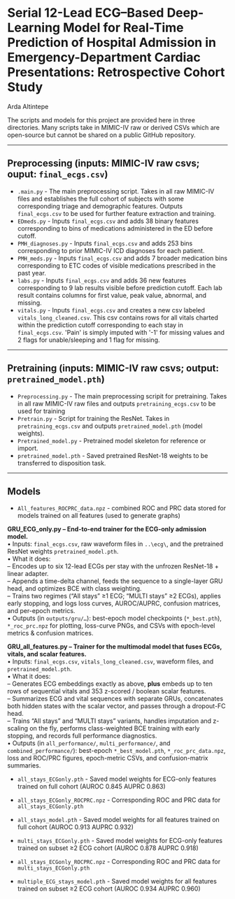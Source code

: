 # Serial 12-Lead ECG–Based Deep-Learning Model for Real-Time Prediction of Hospital Admission in Emergency-Department Cardiac Presentations: Retrospective Cohort Study  
Arda Altintepe

The scripts and models for this project are provided here in three directories. Many scripts take in MIMIC-IV raw or derived CSVs which are open-source but cannot be shared on a public GitHub repository.  

---

## Preprocessing (inputs: MIMIC-IV raw csvs; ouput: `final_ecgs.csv`)

- `.main.py` - The main preprocessing script. Takes in all raw MIMIC-IV files and establishes the full cohort of subjects with some corresponding triage and demographic features. Outputs `final_ecgs.csv` to be used for further feature extraction and training.  
- `EDmeds.py` - Inputs `final_ecgs.csv` and adds 38 binary features corresponding to bins of medications administered in the ED before cutoff.  
- `PMH_diagnoses.py` - Inputs `final_ecgs.csv` and adds 253 bins corresponding to prior MIMIC-IV ICD diagnoses for each patient.  
- `PMH_meds.py` - Inputs `final_ecgs.csv` and adds 7 broader medication bins corresponding to ETC codes of visible medications prescribed in the past year.  
- `labs.py` - Inputs `final_ecgs.csv` and adds 36 new features corresponding to 9 lab results visible before prediction cutoff. Each lab result contains columns for first value, peak value, abnormal, and missing.  
- `vitals.py` - Inputs `final_ecgs.csv` and creates a new csv labeled `vitals_long_cleaned.csv`. This csv contains rows for all vitals charted within the prediction cutoff corresponding to each stay in `final_ecgs.csv`. 'Pain' is simply imputed with '-1' for missing values and 2 flags for unable/sleeping and 1 flag for missing.  

---

## Pretraining (inputs: MIMIC-IV raw csvs; output: `pretrained_model.pth`)

- `Preprocessing.py` - The main preprocessing scripit for pretraining. Takes in all raw MIMIC-IV raw files and outputs `pretraining_ecgs.csv` to be used for training  
- `Pretrain.py` - Script for training the ResNet. Takes in `pretraining_ecgs.csv` and outputs `pretrained_model.pth` (model weights).  
- `Pretrained_model.py` - Pretrained model skeleton for reference or import.  
- `pretrained_model.pth` - Saved pretrained ResNet-18 weights to be transferred to disposition task.  

---

## Models

- `All_features_ROCPRC_data.npz` - combined ROC and PRC data stored for models trained on all features (used to generate graphs)  

**GRU_ECG_only.py – End-to-end trainer for the ECG-only admission model.**  
• Inputs: `final_ecgs.csv`, raw waveform files in `..\ecg\`, and the pretrained ResNet weights `pretrained_model.pth`.  
• What it does:  
  – Encodes up to six 12-lead ECGs per stay with the unfrozen ResNet-18 + linear adapter.  
  – Appends a time-delta channel, feeds the sequence to a single-layer GRU head, and optimizes BCE with class weighting.  
  – Trains two regimes (“All stays” ≥1 ECG; “MULTI stays” ≥2 ECGs), applies early stopping, and logs loss curves, AUROC/AUPRC, confusion matrices, and per-epoch metrics.  
• Outputs (in `outputs/gru/…`): best-epoch model checkpoints (`*_best.pth`), `*_roc_prc.npz` for plotting, loss-curve PNGs, and CSVs with epoch-level metrics & confusion matrices.  

**GRU_all_features.py – Trainer for the multimodal model that fuses ECGs, vitals, and scalar features.**  
• Inputs: `final_ecgs.csv`, `vitals_long_cleaned.csv`, waveform files, and `pretrained_model.pth`.  
• What it does:  
  – Generates ECG embeddings exactly as above, **plus** embeds up to ten rows of sequential vitals and 353 z-scored / boolean scalar features.  
  – Summarizes ECG and vital sequences with separate GRUs, concatenates both hidden states with the scalar vector, and passes through a dropout-FC head.  
  – Trains “All stays” and “MULTI stays” variants, handles imputation and z-scaling on the fly, performs class-weighted BCE training with early stopping, and records full performance diagnostics.  
• Outputs (in `all_performance/`, `multi_performance/`, and `combined_performance/`): best-epoch `*_best_model.pth`, `*_roc_prc_data.npz`, loss and ROC/PRC figures, epoch-metric CSVs, and confusion-matrix summaries.  

- `all_stays_ECGonly.pth` - Saved model weights for ECG-only features trained on full cohort (AUROC 0.845 AUPRC 0.863)  
- `all_stays_ECGonly_ROCPRC.npz` - Corresponding ROC and PRC data for `all_stays_ECGonly.pth`  

- `all_stays_model.pth` - Saved model weights for all features trained on full cohort (AUROC 0.913 AUPRC 0.932)  

- `multi_stays_ECGonly.pth` - Saved model weights for ECG-only features trained on subset ≥2 ECG cohort (AUROC 0.878 AUPRC 0.918)  
- `all_stays_ECGonly_ROCPRC.npz` - Corresponding ROC and PRC data for `multi_stays_ECGonly.pth`  

- `multiple_ECG_stays_model.pth` - Saved model weights for all features trained on subset ≥2 ECG cohort (AUROC 0.934 AUPRC 0.960)  
